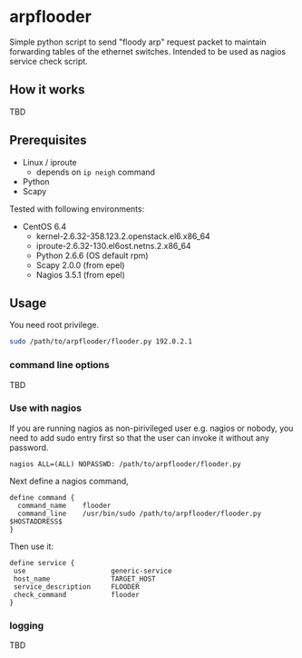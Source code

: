 # arpflooder

Simple python script to send "floody arp" request packet to maintain forwarding tables of the ethernet switches. Intended to be used as nagios service check script.

## How it works

TBD

## Prerequisites

- Linux / iproute
    - depends on `ip neigh` command
- Python
- Scapy

Tested with following environments:

- CentOS 6.4
    - kernel-2.6.32-358.123.2.openstack.el6.x86_64
    - iproute-2.6.32-130.el6ost.netns.2.x86_64
    - Python 2.6.6 (OS default rpm)
    - Scapy 2.0.0 (from epel)
    - Nagios 3.5.1 (from epel)

## Usage

You need root privilege.

```bash
sudo /path/to/arpflooder/flooder.py 192.0.2.1
```

### command line options

TBD

### Use with nagios

If you are running nagios as non-pirivileged user e.g. nagios or nobody, you need to add sudo entry first so that the user can invoke it without any password.

```
nagios ALL=(ALL) NOPASSWD: /path/to/arpflooder/flooder.py
```

Next define a nagios command,

```
define command {
  command_name    flooder
  command_line    /usr/bin/sudo /path/to/arpflooder/flooder.py $HOSTADDRESS$
}
```

Then use it:

```
define service {
 use                     generic-service
 host_name               TARGET_HOST
 service_description     FLOODER
 check_command           flooder
}
```

### logging

TBD
